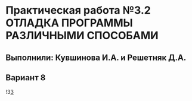 # Практическая работа №3.2 ОТЛАДКА ПРОГРАММЫ РАЗЛИЧНЫМИ СПОСОБАМИ
## Выполнили: Кувшинова И.А. и Решетняк Д.А.
## Вариант 8
!3[3](https://prnt.sc/eXCZREHfbT_n)
